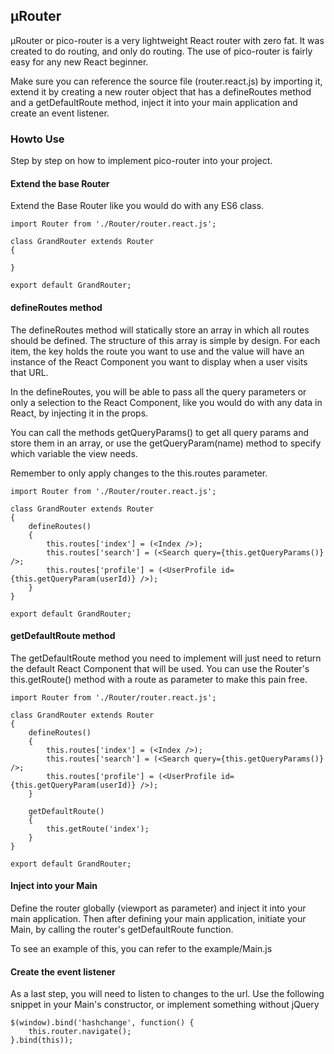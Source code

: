 ## μRouter

μRouter or pico-router is a very lightweight React router with zero fat. It was created to do routing, and only do
routing. The use of pico-router is fairly easy for any new React beginner.

Make sure you can reference the source file (router.react.js) by importing it, extend it by creating a new router object
that has a defineRoutes method and a getDefaultRoute method, inject it into your main application and create an event
listener.

### Howto Use
Step by step on how to implement pico-router into your project.

#### Extend the base Router

Extend the Base Router like you would do with any ES6 class.

```
import Router from './Router/router.react.js';

class GrandRouter extends Router
{
    
}

export default GrandRouter;
```


#### defineRoutes method

The defineRoutes method will statically store an array in which all routes should be defined. The structure of this array
is simple by design. For each item, the key holds the route you want to use and the value will have an instance of the
React Component you want to display when a user visits that URL. 

In the defineRoutes, you will be able to pass all the query parameters or only a selection to the React Component, like
you would do with any data in React, by injecting it in the props.

You can call the methods getQueryParams() to get all query params and store them in an array, or use the getQueryParam(name)
method to specify which variable the view needs.

Remember to only apply changes to the this.routes parameter.

```
import Router from './Router/router.react.js';

class GrandRouter extends Router
{
    defineRoutes()
    {
        this.routes['index'] = (<Index />);
        this.routes['search'] = (<Search query={this.getQueryParams()} />;
        this.routes['profile'] = (<UserProfile id={this.getQueryParam(userId)} />);
    }
}

export default GrandRouter;
```

#### getDefaultRoute method

The getDefaultRoute method you need to implement will just need to return the default React Component that will be used.
You can use the Router's this.getRoute() method with a route as parameter to make this pain free.


``` 
import Router from './Router/router.react.js';

class GrandRouter extends Router
{
    defineRoutes()
    {
        this.routes['index'] = (<Index />);
        this.routes['search'] = (<Search query={this.getQueryParams()} />;
        this.routes['profile'] = (<UserProfile id={this.getQueryParam(userId)} />);
    }
    
    getDefaultRoute()
    {
        this.getRoute('index');
    }
}

export default GrandRouter;
```


#### Inject into your Main

Define the router globally (viewport as parameter) and inject it into your main application. Then after defining your 
main application, initiate your Main, by calling the router's getDefaultRoute function. 

To see an example of this, you can refer to the example/Main.js

#### Create the event listener

As a last step, you will need to listen to changes to the url. Use the following snippet in your Main's constructor, or
implement something without jQuery

```
$(window).bind('hashchange', function() {
    this.router.navigate();
}.bind(this));
```

